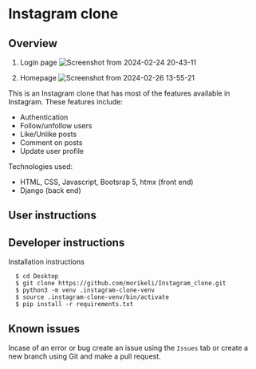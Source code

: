 # Instagram clone

## Overview
1. Login page
![Screenshot from 2024-02-24 20-43-11](https://github.com/morikeli/Instagram_clone/assets/78599959/cb99eb64-28e1-4ef9-9d64-9b3a5705e7ca)

2. Homepage
![Screenshot from 2024-02-26 13-55-21](https://github.com/morikeli/Instagram_clone/assets/78599959/8818beea-75fc-448e-8a2b-c437045816ff)


This is an Instagram clone that has most of the features available in Instagram. These features include:
  - Authentication
  - Follow/unfollow users
  - Like/Unlike posts
  - Comment on posts
  - Update user profile

Technologies used:
  - HTML, CSS, Javascript, Bootsrap 5, htmx (front end)
  - Django (back end)

## User instructions

## Developer instructions

Installation instructions

```(bash)
  $ cd Desktop
  $ git clone https://github.com/morikeli/Instagram_clone.git
  $ python3 -m venv .instagram-clone-venv
  $ source .instagram-clone-venv/bin/activate
  $ pip install -r requirements.txt
```

## Known issues
Incase of an error or bug create an issue using the `Issues` tab or create a new branch using Git and make a pull request.


